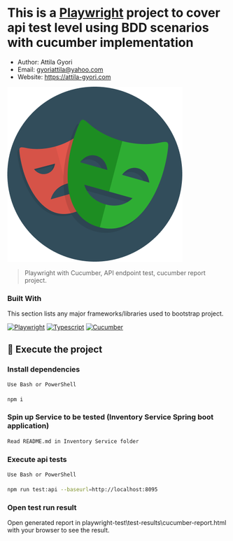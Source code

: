 # This is a [Playwright](https://playwright.dev/) project to cover api test level using BDD scenarios with cucumber implementation

- Author: Attila Gyori
- Email: gyoriattila@yahoo.com
- Website: https://attila-gyori.com

![Playwright](assets/playwright.png)

> Playwright with Cucumber, API endpoint test, cucumber report project.

### Built With

This section lists any major frameworks/libraries used to bootstrap project.

[![Playwright][Playwright]][Playwright-url]
[![Typescript][Typescript]][Typescript-url]
[![Cucumber][Cucumber]][Cucumber-url]

## 🚀 Execute the project

### Install dependencies

```bash
Use Bash or PowerShell

npm i
```

### Spin up Service to be tested (Inventory Service Spring boot application)

```bash
Read README.md in Inventory Service folder
```

### Execute api tests

```bash
Use Bash or PowerShell

npm run test:api --baseurl=http://localhost:8095
```

### Open test run result

Open generated report in playwright-test\test-results\cucumber-report.html with your browser to see the result.

<!-- MARKDOWN LINKS & IMAGES -->
<!-- https://www.markdownguide.org/basic-syntax/#reference-style-links -->

[Playwright]: https://img.shields.io/static/v1?style=for-the-badge&message=Playwright&color=2EAD33&logo=Playwright&logoColor=FFFFFF&label=
[Playwright-url]: https://playwright.dev/
[Cucumber]: https://img.shields.io/badge/cucumber-8A2BE2
[Cucumber-url]: https://cucumber.io/docs/installation/javascript/
[Typescript]: https://img.shields.io/badge/typescript-%23007ACC.svg?style=for-the-badge&logo=typescript&logoColor=white
[Typescript-url]: https://www.typescriptlang.org/

